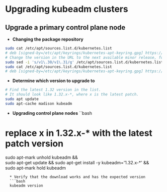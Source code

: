 # Upgrading kubeadm clusters
## Upgrade a primary control plane node
* **Changing the package repository**
```bash
sudo cat /etc/apt/sources.list.d/kubernetes.list
# deb [signed-by=/etc/apt/keyrings/kubernetes-apt-keyring.gpg] https://pkgs.k8s.io/core:/stable:/v1.31/deb/ /
# Change the version in the URL to the next available minor release, for example v1.32
sudo sed -i 's/v1\.30/v1\.31/g' /etc/apt/sources.list.d/kubernetes.list
sudo cat /etc/apt/sources.list.d/kubernetes.list
# deb [signed-by=/etc/apt/keyrings/kubernetes-apt-keyring.gpg] https://pkgs.k8s.io/core:/stable:/v1.32/deb/ /
```
* **Determine which version to upgrade to**
```bash
# Find the latest 1.32 version in the list.
# It should look like 1.32.x-*, where x is the latest patch.
sudo apt update
sudo apt-cache madison kubeadm
```
* **Upgrading control plane nodes**
``bash
# replace x in 1.32.x-* with the latest patch version
sudo apt-mark unhold kubeadm && \
sudo apt-get update && sudo apt-get install -y kubeadm='1.32.x-*' && \
sudo apt-mark hold kubeadm
```
  * Verify that the download works and has the expected version
  ```bash
  kubeadm version
  ```
